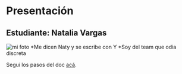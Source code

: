 # Presentación

## Estudiante: Natalia Vargas
![mi foto](fotitoooo(2))
*Me dicen Naty y se escribe con Y
*Soy del team que odia discreta

Seguí los pasos del doc [acá](https://docs.google.com/document/d/e/2PACX-1vTNHQ5dzaVFhKPd4UxLOGhZa9Ix_bDgpyIftq4gqzz7674dHmHkcH2oH9TpQ_TsghZkiSPBoUm2ftzM/pub).
